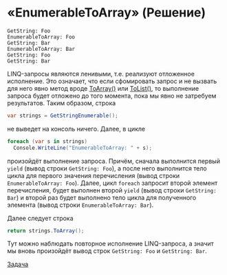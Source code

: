 # «EnumerableToArray» (Решение)

```
GetString: Foo
EnumerableToArray: Foo
GetString: Bar
EnumerableToArray: Bar
GetString: Foo
GetString: Bar
```

LINQ-запросы являются ленивыми, т.е. реализуют отложенное исполнение. Это означает, что если сфомировать запрос и не вызвать для него явно метод вроде [ToArray()](msdn.microsoft.com/library/vstudio/bb298736.aspx) или [ToList()](http://msdn.microsoft.com/library/vstudio/bb342261.aspx), то выполнение запроса будет отложено до того момента, пока мы явно не затребуем результатов. Таким образом, строка

```cs
var strings = GetStringEnumerable();
```

не выведет на консоль ничего. Далее, в цикле

```cs
foreach (var s in strings)
  Console.WriteLine("EnumerableToArray: " + s);
```

произойдёт выполнение запроса. Причём, сначала выполнится первый `yield` (вывод строки `GetString: Foo`), а после него выполнится тело цикла для первого значения перечисления (вывод строки `EnumerableToArray: Foo`). Далее, цикл `foreach` запросит второй элемент перечисления, будет выполнен второй `yield` (вывод строки `GetString: Bar`) и второй раз будет выполнено тело цикла для полученного элемента (вывод строки `EnumerableToArray: Bar`).

Далее следует строка

```cs
return strings.ToArray();
```

Тут можно наблюдать повторное исполнение LINQ-запроса, а значит мы вновь произойдёт вывод строк `GetString: Foo` и `GetString: Bar`.

[Задача](./EnumerableToArray-Q.md)